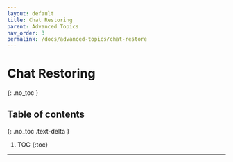 ```yaml
---
layout: default
title: Chat Restoring
parent: Advanced Topics
nav_order: 3
permalink: /docs/advanced-topics/chat-restore
---
```


# Chat Restoring
{: .no_toc }

## Table of contents
{: .no_toc .text-delta }

1. TOC
{:toc}

---